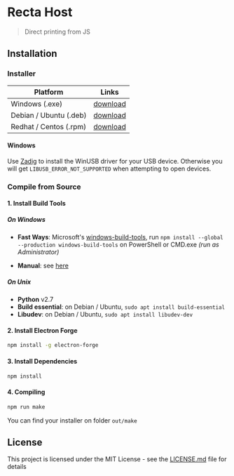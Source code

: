 # Recta Host

> Direct printing from JS

## Installation

### Installer

|        Platform        |      Links      |
|------------------------|-----------------|
| Windows (.exe)         | [download][win] |
| Debian / Ubuntu (.deb) | [download][deb] |
| Redhat / Centos (.rpm) | [download][rpm] |

#### Windows
Use [Zadig][zadig] to install the WinUSB driver for your USB device. Otherwise you will get `LIBUSB_ERROR_NOT_SUPPORTED` when attempting to open devices.

### Compile from Source

#### 1. Install Build Tools

##### On Windows

* **Fast Ways**: Microsoft's [windows-build-tools][win-build-tool], run `npm install --global --production windows-build-tools` on PowerShell or CMD.exe *(run as Administrator)*

* **Manual**: see [here][node-gyp#2]

##### On Unix

* **Python** v2.7
* **Build essential**: on Debian / Ubuntu, `sudo apt install build-essential`
* **Libudev**: on Debian / Ubuntu, `sudo apt install libudev-dev`

#### 2. Install Electron Forge

```bash
npm install -g electron-forge
```

#### 3. Install Dependencies

```bash
npm install
```

#### 4. Compiling

```bash
npm run make
```
You can find your installer on folder `out/make`

## License

This project is licensed under the MIT License - see the [LICENSE.md](LICENSE.md) file for details

[win]: http://recta.adenovid.net/1.0.0/bin/win/recta_1.0.1.exe
[deb]: http://recta.adenovid.net/1.0.0/bin/win/recta_1.0.1.deb
[rpm]: http://recta.adenovid.net/1.0.0/bin/win/recta_1.0.1.rpm
[zadig]: http://zadig.akeo.ie/
[win-build-tool]: https://github.com/felixrieseberg/windows-build-tools
[node-gyp#2]: https://github.com/nodejs/node-gyp#option-2
